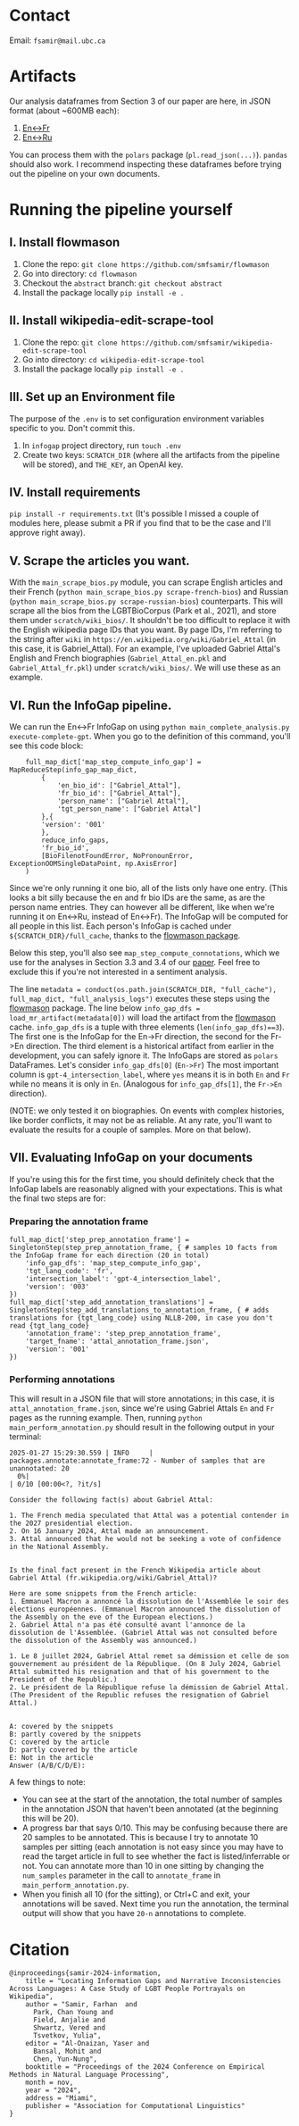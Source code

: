 # Contact
Email: `fsamir@mail.ubc.ca`

# Artifacts
Our analysis dataframes from Section 3 of our paper are here, in JSON format (about ~600MB each):
1. [En<->Fr](https://www.dropbox.com/scl/fi/oxdphmcxaai2ur7swoz1l/connotation_df_en_fr_flan.json?rlkey=pz82ygv8rx2xybkvv1eaavbo3&st=or1r65no&dl=0)
2. [En<->Ru](https://www.dropbox.com/scl/fi/kavcip55wvbfegaafxy5b/connotation_df_en_ru_mt5.json?rlkey=q7wpn8n6ahwp6xg6vd3g9ogub&st=qw5vvi2z&dl=0)

You can process them with the `polars` package (`pl.read_json(...)`). `pandas` should also work. I recommend inspecting these dataframes before trying out the pipeline on your own documents.  

# Running the pipeline yourself
## I. Install flowmason
1. Clone the repo: `git clone https://github.com/smfsamir/flowmason`
2. Go into directory: `cd flowmason`
3. Checkout the `abstract` branch: `git checkout abstract`
4. Install the package locally `pip install -e .`

## II. Install wikipedia-edit-scrape-tool
1. Clone the repo: `git clone https://github.com/smfsamir/wikipedia-edit-scrape-tool`
2. Go into directory: `cd wikipedia-edit-scrape-tool`
3. Install the package locally `pip install -e .`

## III. Set up an Environment file
The purpose of the `.env` is to set configuration environment variables specific to you. Don't commit this. 
1. In `infogap` project directory, run `touch .env`
2. Create two keys: `SCRATCH_DIR` (where all the artifacts from the pipeline will be stored), and `THE_KEY`, an OpenAI key.



## IV. Install requirements
`pip install -r requirements.txt` (It's possible I missed a couple of modules here, please submit a PR if you find that to be the case and I'll approve right away). 

## V. Scrape the articles you want.   
With the `main_scrape_bios.py` module, you can scrape English articles and their French (`python main_scrape_bios.py scrape-french-bios`) and Russian (`python main_scrape_bios.py scrape-russian-bios`) counterparts. This will scrape all the bios from the LGBTBioCorpus (Park et al., 2021), and store them under `scratch/wiki_bios/`. It shouldn't be too difficult to replace it with the English wikipedia page IDs that you want. By page IDs, I'm referring to the string after `wiki` in `https://en.wikipedia.org/wiki/Gabriel_Attal` (in this case, it is Gabriel_Attal). For an example, I've uploaded Gabriel Attal's English and French biographies (`Gabriel_Attal_en.pkl` and `Gabriel_Attal_fr.pkl`) under `scratch/wiki_bios/`. We will use these as an example. 

## VI. Run the InfoGap pipeline. 
We can run the En<->Fr InfoGap on using `python main_complete_analysis.py execute-complete-gpt`. When you go to the definition of this command, you'll see this code block:

``` 
    full_map_dict['map_step_compute_info_gap'] = MapReduceStep(info_gap_map_dict, 
        {
            'en_bio_id': ["Gabriel_Attal"],
            'fr_bio_id': ["Gabriel_Attal"], 
            'person_name': ["Gabriel Attal"],
            'tgt_person_name': ["Gabriel Attal"]
        },{
        'version': '001'
        }, 
        reduce_info_gaps, 
        'fr_bio_id',
        [BioFilenotFoundError, NoPronounError, ExceptionOOMSingleDataPoint, np.AxisError]
    )
```
Since we're only running it one bio, all of the lists only have one entry. (This looks a bit silly because the en and fr bio IDs are the same, as are the person name entries. They can however all be different, like when we're running it on En<->Ru, instead of En<->Fr). The InfoGap will be computed for all people in this list. Each person's InfoGap is cached under `${SCRATCH_DIR}/full_cache`, thanks to the [flowmason package](https://github.com/smfsamir/flowmason). 

Below this step, you'll also see `map_step_compute_connotations`, which we use for the analyses in Section 3.3 and 3.4 of our [paper](https://arxiv.org/abs/2410.04282). Feel free to exclude this if you're not interested in a sentiment analysis. 

The line `metadata = conduct(os.path.join(SCRATCH_DIR, "full_cache"), full_map_dict, "full_analysis_logs")` executes these steps using the [flowmason](https://github.com/smfsamir/flowmason) package. The line below `info_gap_dfs = load_mr_artifact(metadata[0])` will load the artifact from the [flowmason](https://github.com/smfsamir/flowmason) cache. `info_gap_dfs` is a tuple with three elements (`len(info_gap_dfs)==3`). The first one is the InfoGap for the En->Fr direction, the second for the Fr->En direction. The third element is a historical artifact from earlier in the development, you can safely ignore it. The InfoGaps are stored as `polars` DataFrames. Let's consider `info_gap_dfs[0]` (`En->Fr`) The most important column is `gpt-4_intersection_label`, where `yes` means it is in both `En` and `Fr` while no means it is only in `En`. (Analogous for `info_gap_dfs[1]`, the `Fr->En` direction). 



(NOTE: we only tested it on biographies. On events with complex histories, like border conflicts, it may not be as reliable. At any rate, you'll want to evaluate the results for a couple of samples. More on that below). 

## VII. Evaluating InfoGap on your documents
If you're using this for the first time, you should definitely check that the InfoGap labels are reasonably aligned with your expectations. This is what the final two steps are for:

### Preparing the annotation frame
```
full_map_dict['step_prep_annotation_frame'] = SingletonStep(step_prep_annotation_frame, { # samples 10 facts from the InfoGap frame for each direction (20 in total)
    'info_gap_dfs': 'map_step_compute_info_gap', 
    'tgt_lang_code': 'fr', 
    'intersection_label': 'gpt-4_intersection_label',
    'version': '003'
})
full_map_dict['step_add_annotation_translations'] = SingletonStep(step_add_translations_to_annotation_frame, { # adds translations for {tgt_lang_code} using NLLB-200, in case you don't read {tgt_lang_code}
    'annotation_frame': 'step_prep_annotation_frame', 
    'target_fname': 'attal_annotation_frame.json',
    'version': '001'
})
```
### Performing annotations
This will result in a JSON file that will store annotations; in this case, it is `attal_annotation_frame.json`, since we're using Gabriel Attals `En` and `Fr` pages as the running example. Then, running `python main_perform_annotation.py` should result in the following output in your terminal: 

```
2025-01-27 15:29:30.559 | INFO     | packages.annotate:annotate_frame:72 - Number of samples that are unannotated: 20
  0%|                                                                                            | 0/10 [00:00<?, ?it/s]

Consider the following fact(s) about Gabriel Attal:

1. The French media speculated that Attal was a potential contender in the 2027 presidential election.
2. On 16 January 2024, Attal made an announcement.
3. Attal announced that he would not be seeking a vote of confidence in the National Assembly.


Is the final fact present in the French Wikipedia article about Gabriel Attal (fr.wikipedia.org/wiki/Gabriel_Attal)?

Here are some snippets from the French article:
1. Emmanuel Macron a annoncé la dissolution de l'Assemblée le soir des élections européennes. (Emmanuel Macron announced the dissolution of the Assembly on the eve of the European elections.)
2. Gabriel Attal n'a pas été consulté avant l'annonce de la dissolution de l'Assemblée. (Gabriel Attal was not consulted before the dissolution of the Assembly was announced.)

1. Le 8 juillet 2024, Gabriel Attal remet sa démission et celle de son gouvernement au président de la République. (On 8 July 2024, Gabriel Attal submitted his resignation and that of his government to the President of the Republic.)
2. Le président de la République refuse la démission de Gabriel Attal. (The President of the Republic refuses the resignation of Gabriel Attal.)


A: covered by the snippets
B: partly covered by the snippets
C: covered by the article
D: partly covered by the article
E: Not in the article
Answer (A/B/C/D/E):
```

A few things to note:
- You can see at the start of the annotation, the total number of samples in the annotation JSON that haven't been annotated (at the beginning this will be 20).
- A progress bar that says 0/10. This may be confusing because there are 20 samples to be annotated. This is because I try to annotate 10 samples per sitting (each annotation is not easy since you may have to read the target article in full to see whether the fact is listed/inferrable or not. You can annotate more than 10 in one sitting by changing the `num_samples` parameter in the call to `annotate_frame` in `main_perform_annotation.py`.
- When you finish all 10 (for the sitting), or Ctrl+C and exit, your annotations will be saved. Next time you run the annotation, the terminal output will show that you have `20-n` annotations to complete.




# Citation
```
@inproceedings{samir-2024-information,
    title = "Locating Information Gaps and Narrative Inconsistencies Across Languages: A Case Study of LGBT People Portrayals on Wikipedia",
    author = "Samir, Farhan  and
      Park, Chan Young and
      Field, Anjalie and
      Shwartz, Vered and 
      Tsvetkov, Yulia",
    editor = "Al-Onaizan, Yaser and
      Bansal, Mohit and
      Chen, Yun-Nung",
    booktitle = "Proceedings of the 2024 Conference on Empirical Methods in Natural Language Processing",
    month = nov,
    year = "2024",
    address = "Miami",
    publisher = "Association for Computational Linguistics"
}
```
